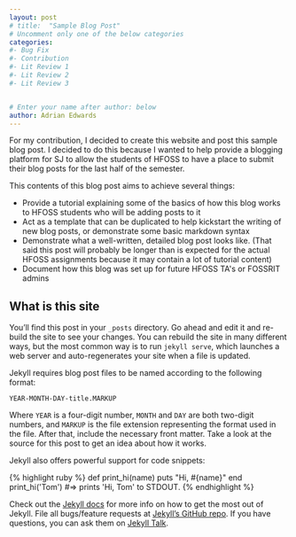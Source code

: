 ```yaml
---
layout: post
# title:  "Sample Blog Post"
# Uncomment only one of the below categories
categories: 
#- Bug Fix
#- Contribution
#- Lit Review 1
#- Lit Review 2
#- Lit Review 3


# Enter your name after author: below
author: Adrian Edwards
---
```


For my contribution, I decided to create this website and post this sample blog post. I decided to do this because I wanted to help provide a blogging platform for SJ to allow the students of HFOSS to have a place to submit their blog posts for the last half of the semester.

This contents of this blog post aims to achieve several things:
- Provide a tutorial explaining some of the basics of how this blog works to HFOSS students who will be adding posts to it
- Act as a template that can be duplicated to help kickstart the writing of new blog posts, or demonstrate some basic markdown syntax
- Demonstrate what a well-written, detailed blog post looks like. (That said this post will probably be longer than is expected for the actual HFOSS assignments because it may contain a lot of tutorial content) 
- Document how this blog was set up for future HFOSS TA's or FOSSRIT admins

## What is this site
<!-- begin jekyll-provided content here - TODO: need to adapt this -->
You’ll find this post in your `_posts` directory. Go ahead and edit it and re-build the site to see your changes. You can rebuild the site in many different ways, but the most common way is to run `jekyll serve`, which launches a web server and auto-regenerates your site when a file is updated.

Jekyll requires blog post files to be named according to the following format:

`YEAR-MONTH-DAY-title.MARKUP`

Where `YEAR` is a four-digit number, `MONTH` and `DAY` are both two-digit numbers, and `MARKUP` is the file extension representing the format used in the file. After that, include the necessary front matter. Take a look at the source for this post to get an idea about how it works.

Jekyll also offers powerful support for code snippets:

{% highlight ruby %}
def print_hi(name)
  puts "Hi, #{name}"
end
print_hi('Tom')
#=> prints 'Hi, Tom' to STDOUT.
{% endhighlight %}

Check out the [Jekyll docs][jekyll-docs] for more info on how to get the most out of Jekyll. File all bugs/feature requests at [Jekyll’s GitHub repo][jekyll-gh]. If you have questions, you can ask them on [Jekyll Talk][jekyll-talk].

[jekyll-docs]: https://jekyllrb.com/docs/home
[jekyll-gh]:   https://github.com/jekyll/jekyll
[jekyll-talk]: https://talk.jekyllrb.com/